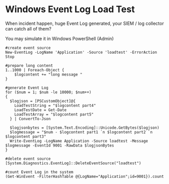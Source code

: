 # Windows Event Log Load Test

When incident happen, huge Event Log generated, your SIEM / log collector can catch all of them?

You may simulate it in Windows PowerShell (Admin)

```
#create event source
New-EventLog -LogName 'Application' -Source 'loadtest' -ErrorAction Stop

#prepare long content
1..1000 | Foreach-Object {
	$logcontent += "long message "
}

#generate Event Log
for ($num = 1; $num -le 10000; $num++)
{
  $logjson = [PSCustomObject]@{
    LoadTestString = "$logcontent part4"
    LoadTestDate = Get-Date
    LoadTestArray = "$logcontent part5"
  } | ConvertTo-Json

  $logjsonbytes = [System.Text.Encoding]::Unicode.GetBytes($logjson)
  $logmessage = "$num - $logcontent part1 `n $logcontent part2 `n $logcontent part3"
  Write-EventLog -LogName Application -Source loadtest -Message $logmessage -EventId 9001 -RawData $logjsonBytes
}

#delete event source
[System.Diagnostics.EventLog]::DeleteEventSource("loadtest")
```

```
#count Event Log in the system
(Get-WinEvent -FilterHashTable @{LogName="Application";id=9001}).count
```


